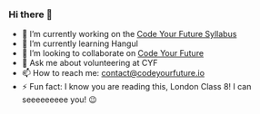 ### Hi there 👋

- 🔭 I’m currently working on the [Code Your Future Syllabus](https://github.com/CodeYourFuture/syllabus/)
- 🌱 I’m currently learning Hangul
- 👯 I’m looking to collaborate on [Code Your Future](https://github.com/CodeYourFuture/syllabus/)
- 💬 Ask me about volunteering at CYF
- 📫 How to reach me: contact@codeyourfuture.io
- ⚡ Fun fact: I know you are reading this, London Class 8! I can seeeeeeeee you! 😉 

